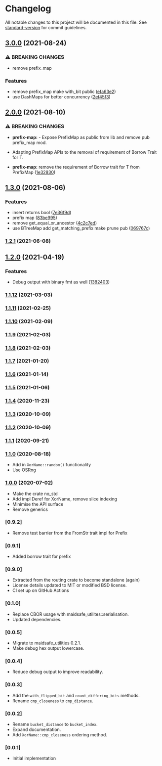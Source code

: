 # Changelog

All notable changes to this project will be documented in this file. See [standard-version](https://github.com/conventional-changelog/standard-version) for commit guidelines.

## [3.0.0](https://github.com/maidsafe/xor_name/compare/v2.0.0...v3.0.0) (2021-08-24)


### ⚠ BREAKING CHANGES

* remove prefix_map

### Features

* remove prefix_map make with_bit public ([efa63e2](https://github.com/maidsafe/xor_name/commit/efa63e26dc3820c6ba1cdeaf270f41030684fa09))
* use DashMaps for better concurrency ([2ef45f3](https://github.com/maidsafe/xor_name/commit/2ef45f328699ccb8a750b8f0e5788b792414f3c1))

## [2.0.0](https://github.com/maidsafe/xor_name/compare/v1.3.0...v2.0.0) (2021-08-10)


### ⚠ BREAKING CHANGES

* **prefix-map:**  - Expose PrefixMap as public from lib and remove pub prefix_map mod.
 - Adapting PrefixMap APIs to the removal of requirement of Borrow<Prefix> Trait for T.

* **prefix-map:** remove the requirement of Borrow<Prefix> trait for T from PrefixMap ([1e32830](https://github.com/maidsafe/xor_name/commit/1e32830af72ae37f58a9961b8a0c8dde0981b0e0))

## [1.3.0](https://github.com/maidsafe/xor_name/compare/v1.2.1...v1.3.0) (2021-08-06)


### Features

* insert returns bool ([7e36f9d](https://github.com/maidsafe/xor_name/commit/7e36f9dfeb49765b281625f07ec64fd320c666d2))
* prefix map ([83be995](https://github.com/maidsafe/xor_name/commit/83be99545a3dda1fdb9d0c13a9d18a757bec8538))
* remove get_equal_or_ancestor ([4c2c7ed](https://github.com/maidsafe/xor_name/commit/4c2c7ed40db22f14a8548d8bb6e36589a0111165))
* use BTreeMap add get_matching_prefix make prune pub ([069767c](https://github.com/maidsafe/xor_name/commit/069767ce0e98a86e9b04f8efa2c91225968e022d))

### [1.2.1](https://github.com/maidsafe/xor_name/compare/v1.2.0...v1.2.1) (2021-06-08)

## [1.2.0](https://github.com/maidsafe/xor_name/compare/v1.1.12...v1.2.0) (2021-04-19)


### Features

* Debug output with binary fmt as well ([1382403](https://github.com/maidsafe/xor_name/commit/1382403befe73de1961fcde8ec6cfa042dd36fb0))

### [1.1.12](https://github.com/maidsafe/xor_name/compare/v1.1.11...v1.1.12) (2021-03-03)

### [1.1.11](https://github.com/maidsafe/xor_name/compare/v1.1.10...v1.1.11) (2021-02-25)

### [1.1.10](https://github.com/maidsafe/xor_name/compare/v1.1.9...v1.1.10) (2021-02-09)

### [1.1.9](https://github.com/maidsafe/xor_name/compare/v1.1.8...v1.1.9) (2021-02-03)

### [1.1.8](https://github.com/maidsafe/xor_name/compare/v1.1.7...v1.1.8) (2021-02-03)

### [1.1.7](https://github.com/maidsafe/xor_name/compare/v1.1.6...v1.1.7) (2021-01-20)

### [1.1.6](https://github.com/maidsafe/xor_name/compare/v1.1.5...v1.1.6) (2021-01-14)

### [1.1.5](https://github.com/maidsafe/xor_name/compare/v1.1.4...v1.1.5) (2021-01-06)

### [1.1.4](https://github.com/maidsafe/xor_name/compare/v1.1.3...v1.1.4) (2020-11-23)

### [1.1.3](https://github.com/maidsafe/xor_name/compare/v1.1.2...v1.1.3) (2020-10-09)

### [1.1.2](https://github.com/maidsafe/xor_name/compare/v1.1.1...v1.1.2) (2020-10-09)

### [1.1.1](https://github.com/maidsafe/xor_name/compare/v1.1.0...v1.1.1) (2020-09-21)

### [1.1.0](https://github.com/maidsafe/xor_name/compare/v1.0.0...v1.1.0) (2020-08-18)
* Add in `XorName::random()` functionality
* Use OSRng

### [1.0.0](https://github.com/maidsafe/xor_name/compare/0.9.2...v1.0.0) (2020-07-02)
* Make the crate no_std
* Add impl Deref for XorName, remove slice indexing
* Minimise the API surface
* Remove generics

### [0.9.2]
* Remove test barrier from the FromStr trait impl for Prefix

### [0.9.1]
* Added borrow trait for prefix

### [0.9.0]
* Extracted from the routing crate to become standalone (again)
* License details updated to MIT or modified BSD license.
* CI set up on GitHub Actions

### [0.1.0]
* Replace CBOR usage with maidsafe_utilites::serialisation.
* Updated dependencies.

### [0.0.5]
* Migrate to maidsafe_utilities 0.2.1.
* Make debug hex output lowercase.

### [0.0.4]
* Reduce debug output to improve readability.

### [0.0.3]
* Add the `with_flipped_bit` and `count_differing_bits` methods.
* Rename `cmp_closeness` to `cmp_distance`.

### [0.0.2]
* Rename `bucket_distance` to `bucket_index`.
* Expand documentation.
* Add `XorName::cmp_closeness` ordering method.

### [0.0.1]
* Initial implementation
